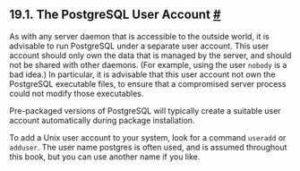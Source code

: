 ## 19.1. The PostgreSQL User Account [#](#POSTGRES-USER)

As with any server daemon that is accessible to the outside world, it is advisable to run PostgreSQL under a separate user account. This user account should only own the data that is managed by the server, and should not be shared with other daemons. (For example, using the user `nobody` is a bad idea.) In particular, it is advisable that this user account not own the PostgreSQL executable files, to ensure that a compromised server process could not modify those executables.

Pre-packaged versions of PostgreSQL will typically create a suitable user account automatically during package installation.

To add a Unix user account to your system, look for a command `useradd` or `adduser`. The user name postgres is often used, and is assumed throughout this book, but you can use another name if you like.